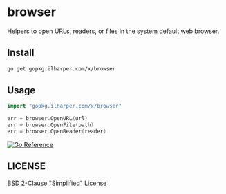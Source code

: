 # browser

Helpers to open URLs, readers, or files in the system default web browser.

## Install

```sh
go get gopkg.ilharper.com/x/browser
```

## Usage

```go
import "gopkg.ilharper.com/x/browser"

err = browser.OpenURL(url)
err = browser.OpenFile(path)
err = browser.OpenReader(reader)
```

[![Go Reference](https://pkg.go.dev/badge/gopkg.ilharper.com/x/browser.svg)](https://pkg.go.dev/gopkg.ilharper.com/x/browser)

## LICENSE

[BSD 2-Clause "Simplified" License](https://github.com/ifrstr/browser/blob/master/LICENSE)
